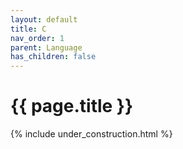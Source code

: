 ```yaml
---
layout: default
title: C
nav_order: 1
parent: Language
has_children: false
---
```


{{ page.title }}
======================

{% include under_construction.html %}

<br>

<br>